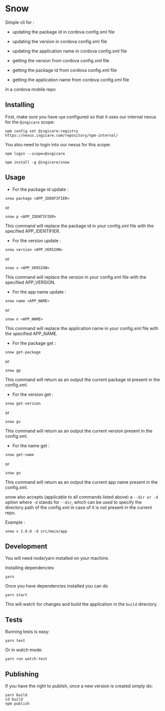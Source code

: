 # Snow

Simple cli for :

- updating the package id in cordova config.xml file 

- updating the version in cordova config.xml file 

- updating the application name in cordova config.xml file

- getting the version from cordova config.xml file 

- getting the package id from cordova config.xml file 

- getting the application name from cordova config.xml file 

in a cordova mobile repo

## Installing

First, make sure you have `npm` configured so that it uses our internal nexus for the `@ingicare` scope:

```
npm config set @ingicare:registry https://nexus.ingicare.com/repository/npm-internal/
```

You also need to login into our nexus for this scope:

```
npm login --scope=@ingicare
```

```
npm install -g @ingicare/snow
```

## Usage

- For the package id update :

```
snow package <APP_IDENTIFIER>
```

or

```
snow p <APP_IDENTIFIER>
```

This command will replace the package id in your config.xml file with the specified APP_IDENTIFIER.


- For the version update :

```
snow version <APP_VERSION>
```

or

```
snow v <APP_VERSION>
```

This command will replace the version in your config.xml file with the specified APP_VERSION.


- For the app name update :

```
snow name <APP_NAME>
```

or

```
snow n <APP_NAME>
```

This command will replace the application name in your config.xml file with the specified APP_NAME.

- For the package get :

```
snow get-package
```

or

```
snow gp
```

This command will return as an output the current package id present in the config.xml.

- For the version get :

```
snow get-version
```

or

```
snow gv
```

This command will return as an output the current version present in the config.xml.


- For the name get :

```
snow get-name
```

or

```
snow gn
```

This command will return as an output the current app name present in the config.xml.

snow also accepts (applicable to all commands listed above) a ```--dir or -d``` option where ```-d``` stands for ```--dir```, which can be used to specify the directory path of the config.xml in case of it is not present in the current repo.  

Example :
```
snow v 2.0.0 -d src/main/app
```

## Development

You will need node/yarn installed on your machine.

Installing dependencies:

```
yarn
```

Once you have dependencies installed you can do

```
yarn start
```

This will watch for changes and build the application in the `build` directory.

## Tests

Running tests is easy: 

```
yarn test
```

Or in watch mode:

```
yarn run watch-test
```

## Publishing

If you have the right to publish, once a new version is created simply do:

```
yarn build
cd build
npm publish

```

